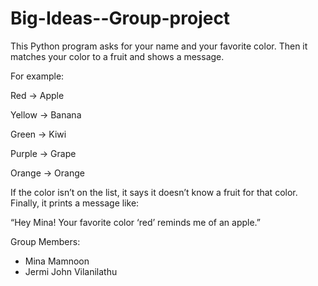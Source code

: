 # Big-Ideas--Group-project
This Python program asks for your name and your favorite color. Then it matches your color to a fruit and shows a message.

For example:

Red → Apple

Yellow → Banana

Green → Kiwi

Purple → Grape

Orange → Orange

If the color isn’t on the list, it says it doesn’t know a fruit for that color.
Finally, it prints a message like:

“Hey Mina! Your favorite color ‘red’ reminds me of an apple.”


Group Members: 
- Mina Mamnoon
- Jermi John Vilanilathu
